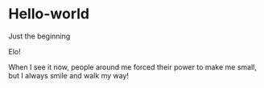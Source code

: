 # Hello-world
Just the beginning

Elo!

When I see it now, people around me forced their power to make me small, but I always smile and walk my way!
